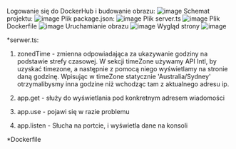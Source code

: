 Logowanie się do DockerHub i budowanie obrazu:
![image](https://github.com/Hiubertus/zad1/assets/138579706/758e1a5d-a2be-4efa-8a4c-27c144ed9773)
Schemat projektu:
![image](https://github.com/Hiubertus/zad1/assets/138579706/2ab28bd4-0c1a-4e16-a0f4-cd2e566123b2)
Plik package.json:
![image](https://github.com/Hiubertus/zad1/assets/138579706/97642e9b-cb38-4a19-b5fc-31bbba99e2c9)
Plik server.ts
![image](https://github.com/Hiubertus/zad1/assets/138579706/66eeccf5-b052-47ca-b226-9ed51251751e)
Plik Dockerfile
![image](https://github.com/Hiubertus/zad1/assets/138579706/c4e4f24f-a503-49e7-8d49-d7297fa2c77c)
Uruchamianie obrazu
![image](https://github.com/Hiubertus/zad1/assets/138579706/c48d6fe5-8e12-47b0-8e93-51f85612952f)
Wygląd strony
![image](https://github.com/Hiubertus/zad1/assets/138579706/ef943c31-f0a1-442e-908d-ccbb9b639e5f)

*serwer.ts:

1) zonedTime - zmienna odpowiadająca za ukazywanie godziny na podstawie strefy czasowej.
W sekcji timeZone używamy API Intl, by uzyskać timezone, a następnie z pomocą niego 
wyświetlamy na stronie daną godzinę. Wpisując w timeZone statycznie 'Australia/Sydney'
otrzymalibysmy inna godzine niż wchodząc tam z aktualnego adresu ip. 

2) app.get - służy do wyświetlania pod konkretnym adresem wiadomości

3) app.use - pojawi się w razie problemu

4) app.listen - Słucha na portcie, i wyświetla dane na konsoli

*Dockerfile















